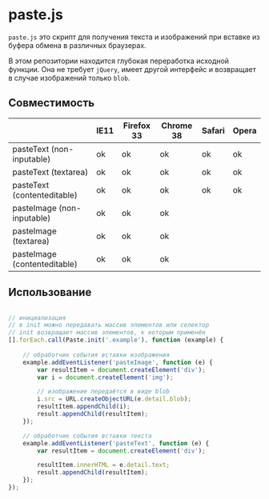 # paste.js

`paste.js` это скрипт для получения текста и изображений при вставке из буфера обмена в различных браузерах.

В этом репозитории находится глубокая переработка исходной функции. Она не требует `jQuery`, имеет другой интерфейс и возвращает в случае изображений только `blob`.


## Совместимость

|                              | IE11 | Firefox 33 | Chrome 38 | Safari | Opera |
|------------------------------|------|------------|-----------|--------|-------|
| pasteText (non-inputable)    | ok   | ok         | ok        | ok     | ok    |
| pasteText (textarea)         | ok   | ok         | ok        | ok     | ok    |
| pasteText (contenteditable)  | ok   | ok         | ok        | ok     | ok    |
| pasteImage (non-inputable)   | ok   | ok         | ok        |        |       |
| pasteImage (textarea)        | ok   | ok         | ok        |        |       |
| pasteImage (contenteditable) | ok   | ok         | ok        |        |       |

## Использование

```js

// инициализация
// в init можно передавать массив элементов или селектор
// init возвращает массив элементов, к которым применён
[].forEach.call(Paste.init('.example'), function (example) {
	
	// обработчик события вставки изображения
	example.addEventListener('pasteImage', function (e) {
		var resultItem = document.createElement('div');
		var i = document.createElement('img');

		// изображение передаётся в виде blob
		i.src = URL.createObjectURL(e.detail.blob);
		resultItem.appendChild(i);
		result.appendChild(resultItem);
	});

	// обработчик события вставки текста
	example.addEventListener('pasteText', function (e) {
		var resultItem = document.createElement('div');

		resultItem.innerHTML = e.detail.text;
		result.appendChild(resultItem);
	});
});
```
